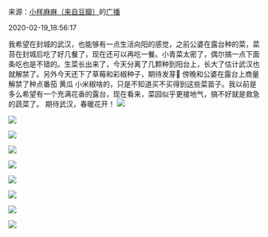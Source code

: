 来源：[小样麻麻（来自豆瓣）](https://www.douban.com/people/maxiaofan/)的[广播](https://www.douban.com/people/maxiaofan/status/2821082947/)


2020-02-19_18:56:17


我希望在封城的武汉，也能够有一点生活向阳的感觉，之前公婆在露台种的菜，菜苔在封城后吃了好几餐了，现在还可以再吃一餐。小青菜太密了，偶尔搞一点下面条吃也是不错的。生菜长出来了，今天分离了几颗种到阳台上，长大了估计武汉也就解禁了。另外今天还下了草莓和彩椒种子，期待发芽🌱
傍晚和公婆在露台上商量解禁了种点番茄 黄瓜 小米椒啥的，只是不知道买不买得到这些菜苗子。我以前是多么希望有一个充满花香的露台，现在看来，菜园似乎更接地气，搞不好就是救急的蔬菜了。
期待武汉，春暖花开！
![](./pic/2020-02-19_18:56:17-小样麻麻的广播1.jpg)  

![](./pic/2020-02-19_18:56:17-小样麻麻的广播2.jpg)  

![](./pic/2020-02-19_18:56:17-小样麻麻的广播3.jpg)  

![](./pic/2020-02-19_18:56:17-小样麻麻的广播4.jpg)  

![](./pic/2020-02-19_18:56:17-小样麻麻的广播5.jpg)  

![](./pic/2020-02-19_18:56:17-小样麻麻的广播6.jpg)  

![](./pic/2020-02-19_18:56:17-小样麻麻的广播7.jpg)  

![](./pic/2020-02-19_18:56:17-小样麻麻的广播8.jpg)  

![](./pic/2020-02-19_18:56:17-小样麻麻的广播9.jpg)  

